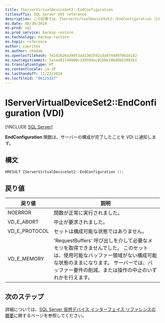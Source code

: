 ```yaml
---
title: IServerVirtualDeviceSet2::EndConfiguration
titlesuffix: SQL Server VDI reference
description: この記事では、IServerVirtualDeviceSet2::EndConfiguration コマンドのリファレンスを提供します。
ms.date: 08/30/2019
ms.prod: sql
ms.prod_service: backup-restore
ms.technology: backup-restore
ms.topic: reference
author: cawrites
ms.author: chadam
ms.openlocfilehash: 7e182626a39df3ad1303592cda9744897861b182
ms.sourcegitcommit: 5a1ed81749800c33059dac91b0e18bd8bb3081b1
ms.translationtype: HT
ms.contentlocale: ja-JP
ms.lasthandoff: 11/23/2020
ms.locfileid: "96125337"
---
```

# <a name="iservervirtualdeviceset2endconfiguration-vdi"></a>IServerVirtualDeviceSet2::EndConfiguration (VDI)

[!INCLUDE [SQL Server](../../../includes/applies-to-version/sqlserver.md)]

**EndConfiguration** 関数は、サーバーの構成が完了したことを VDI に通知します。

## <a name="syntax"></a>構文

```c
HRESULT IServerVirtualDeviceSet2::EndConfiguration ();
```

## <a name="return-value"></a>戻り値

|戻り値 | 説明 |
|---|---|
| NOERROR | 関数が正常に実行されました。 |
| VD_E_ABORT | 中止が要求されました。 |
| VD_E_PROTOCOL | セットは構成可能な状態ではありません。 |
| VD_E_MEMORY | 'RequestBuffers' 呼び出しを介して必要なメモリを取得できませんでした。 このセットは、使用可能なバッファー領域がない構成可能な状態のままになります。 サーバーでは、バッファー要件の削減、または操作の中止のいずれかを行えます。 |

## <a name="next-steps"></a>次のステップ

詳細については、[SQL Server 仮想デバイス インターフェイス リファレンスの概要](reference-virtual-device-interface.md)に関するページを参照してください。